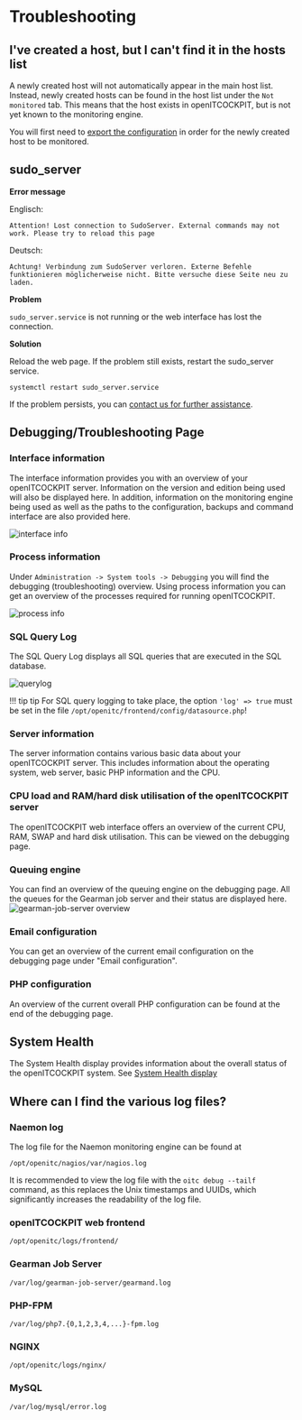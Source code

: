 # Troubleshooting

## I've created a host, but I can't find it in the hosts list

A newly created host will not automatically appear in the main host list. Instead, newly created hosts can be found in the host list under the `Not monitored` tab. This means that the host exists in openITCOCKPIT, but is not yet known to the monitoring engine.

You will first need to [export the configuration](../../monitoring/basic-principles/#wie-fuhre-ich-einen-export-aus) in order for the newly created host to be monitored.

## sudo_server

**Error message**
  
Englisch:
```
Attention! Lost connection to SudoServer. External commands may not work. Please try to reload this page
```

Deutsch:
```
Achtung! Verbindung zum SudoServer verloren. Externe Befehle funktionieren möglicherweise nicht. Bitte versuche diese Seite neu zu laden.
```



**Problem**

`sudo_server.service` is not running or the web interface has lost the connection.

**Solution**

Reload the web page.
If the problem still exists, restart the sudo_server service.

```
systemctl restart sudo_server.service
```

If the problem persists, you can [contact us for further assistance](../support/#ich-brauche-hilfe).

## Debugging/Troubleshooting Page

### Interface information

The interface information provides you with an overview of your openITCOCKPIT server. Information on the version and edition being used will also be displayed here. In addition, information on the monitoring engine being used as well as the paths to the configuration, backups and command interface are also provided here.

![interface info](/images/debugging-interfaceinfo.png)

### Process information

Under `Administration -> System tools -> Debugging` you will find the debugging (troubleshooting) overview. Using process information you can get an overview of the processes required for running openITCOCKPIT.

![process info](/images/debugging-processinfo.png)

### SQL Query Log

The SQL Query Log displays all SQL queries that are executed in the SQL database.

![querylog](/images/debugging-sqlquerylog.png)

!!! tip
    tip For SQL query logging to take place, the option `'log' => true` must be set in the file `/opt/openitc/frontend/config/datasource.php`!

### Server information

The server information contains various basic data about your openITCOCKPIT server. This includes information about the operating system, web server, basic PHP information and the CPU.

### CPU load and RAM/hard disk utilisation of the openITCOCKPIT server

The openITCOCKPIT web interface offers an overview of the current CPU, RAM, SWAP and hard disk utilisation. This can be viewed on the debugging page.

### Queuing engine
You can find an overview of the queuing engine on the debugging page. All the queues for the Gearman job server and their status are displayed here.
![gearman-job-server overview](/images/debugging-queuingengine.png)

### Email configuration
You can get an overview of the current email configuration on the debugging page under "Email configuration". 

### PHP configuration
An overview of the current overall PHP configuration can be found at the end of the debugging page.

## System Health
The System Health display provides information about the overall status of the openITCOCKPIT system. See [System Health display](../../monitoring/user-interface/#system-health) 

## Where can I find the various log files?

### Naemon log

The log file for the Naemon monitoring engine can be found at

```
/opt/openitc/nagios/var/nagios.log
```

It is recommended to view the log file with the `oitc debug --tailf` command, as this replaces the Unix timestamps and UUIDs, which significantly increases the readability of the log file.

### openITCOCKPIT web frontend

```
/opt/openitc/logs/frontend/
```

### Gearman Job Server

```
/var/log/gearman-job-server/gearmand.log
```

### PHP-FPM

```
/var/log/php7.{0,1,2,3,4,...}-fpm.log
```

### NGINX

```
/opt/openitc/logs/nginx/
```

### MySQL

```
/var/log/mysql/error.log
```
